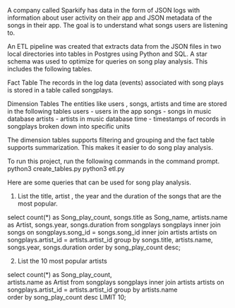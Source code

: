 
A company called Sparkify has data in the form of JSON logs with information about user activity on their app and JSON metadata of the songs in their app. The goal is to understand what songs users are listening to. 

An ETL pipeline was created that extracts data from the JSON files in two local directories into tables in Postgres using Python and SQL. A star schema was used to optimize for queries on song play analysis. This includes the following tables.

Fact Table 
The records in the log data (events) associated with song plays is stored in a table called songplays. 
 
Dimension Tables
The entities like users , songs, artists and time are stored in the following tables
    users - users in the app 
    songs - songs in music database 
    artists - artists in music database 
    time - timestamps of records in songplays broken down into specific units 
   
The dimension tables supports filtering and grouping and the fact table supports summarization. This makes it easier to do song play analysis. 
 
To run this project, run the following commands in the command prompt.
python3 create_tables.py
python3 etl.py
 
Here are some queries that can be used for song play analysis.

1) List the title, artist , the year and the duration of the songs that are the most popular. 

select 
  count(*) as Song_play_count, 
  songs.title as Song_name, 
  artists.name as Artist,
  songs.year,
  songs.duration 
from songplays songplays
inner join songs on songplays.song_id = songs.song_id 
inner join artists artists on songplays.artist_id = artists.artist_id 
group by  songs.title, artists.name, songs.year, songs.duration 
order by song_play_count desc;

2) List the 10 most popular artists 

select 
  count(*) as Song_play_count,  
  artists.name as Artist
from songplays songplays 
inner join artists artists on songplays.artist_id = artists.artist_id 
group by   artists.name  
order by song_play_count desc LIMIT 10;
